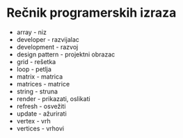 # Rečnik programerskih izraza

* array - niz
* developer - razvijalac
* development - razvoj
* design pattern - projektni obrazac
* grid - rešetka
* loop - petlja
* matrix - matrica
* matrices - matrice
* string - struna
* render - prikazati, oslikati
* refresh - osvežiti
* update - ažurirati
* vertex - vrh
* vertices - vrhovi
